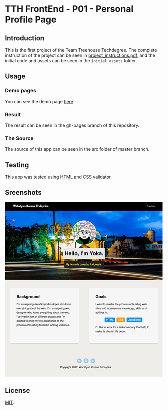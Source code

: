 # TTH FrontEnd - P01 - Personal Profile Page

## Introduction

This is the first project of the Team Treehouse Techdegree. The complete instruction of the project can be seen in [project_instructions.pdf](https://github.com/wahidyankf/treehouse-frontend-01-personal-profile-page/blob/master/project_instructions.pdf), and the initial code and assets can be seen in the `initial_assets` folder.

## Usage

### Demo pages

You can see the demo page [here](https://wahidyankf.github.io/treehouse-frontend-01-personal-profile-page/).

### Result

The result can be seen in the gh-pages branch of this repository.

### The Source

The source of this app can be seen in the src folder of master branch. 

## Testing

This app was tested using [HTML](https://validator.w3.org/) and [CSS](https://jigsaw.w3.org/css-validator/) validator.

## Sreenshots

![screenshot 1](screenshots/p01.jpg)

## License

[MIT](https://en.wikipedia.org/wiki/MIT_License).